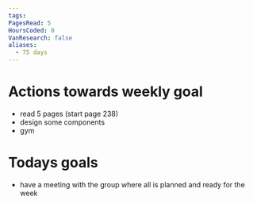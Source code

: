 ```yaml
---
tags: 
PagesRead: 5
HoursCoded: 0
VanResearch: false
aliases:
  - 75 days
---
```

# Actions towards weekly goal
- read 5 pages (start page 238)
- design some components
- gym
# Todays goals
- have a meeting with the group where all is planned and ready for the week
